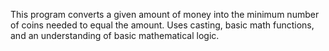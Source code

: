 This program converts a given amount of money into the minimum number of coins needed to equal the amount. Uses casting,
basic math functions, and an understanding of basic mathematical logic.

